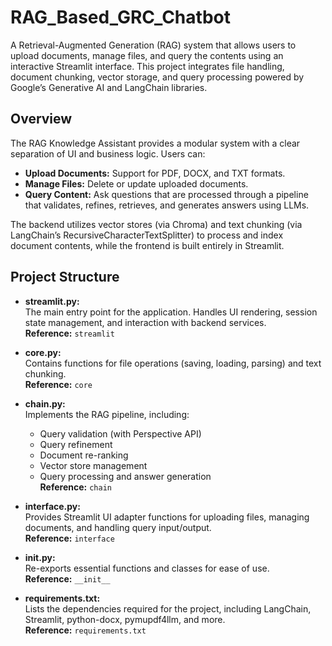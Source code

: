 # RAG_Based_GRC_Chatbot
A Retrieval-Augmented Generation (RAG) system that allows users to upload documents, manage files, and query the contents using an interactive Streamlit interface. This project integrates file handling, document chunking, vector storage, and query processing powered by Google’s Generative AI and LangChain libraries.

## Overview

The RAG Knowledge Assistant provides a modular system with a clear separation of UI and business logic. Users can:

- **Upload Documents:** Support for PDF, DOCX, and TXT formats.
- **Manage Files:** Delete or update uploaded documents.
- **Query Content:** Ask questions that are processed through a pipeline that validates, refines, retrieves, and generates answers using LLMs.

The backend utilizes vector stores (via Chroma) and text chunking (via LangChain’s RecursiveCharacterTextSplitter) to process and index document contents, while the frontend is built entirely in Streamlit.

## Project Structure

- **streamlit.py:**  
  The main entry point for the application. Handles UI rendering, session state management, and interaction with backend services.  
  **Reference:** `streamlit`

- **core.py:**  
  Contains functions for file operations (saving, loading, parsing) and text chunking.  
  **Reference:** `core`

- **chain.py:**  
  Implements the RAG pipeline, including:
  - Query validation (with Perspective API)
  - Query refinement
  - Document re-ranking
  - Vector store management
  - Query processing and answer generation  
  **Reference:** `chain`

- **interface.py:**  
  Provides Streamlit UI adapter functions for uploading files, managing documents, and handling query input/output.  
  **Reference:** `interface`

- **__init__.py:**  
  Re-exports essential functions and classes for ease of use.  
  **Reference:** `__init__`

- **requirements.txt:**  
  Lists the dependencies required for the project, including LangChain, Streamlit, python-docx, pymupdf4llm, and more.  
  **Reference:** `requirements.txt`
